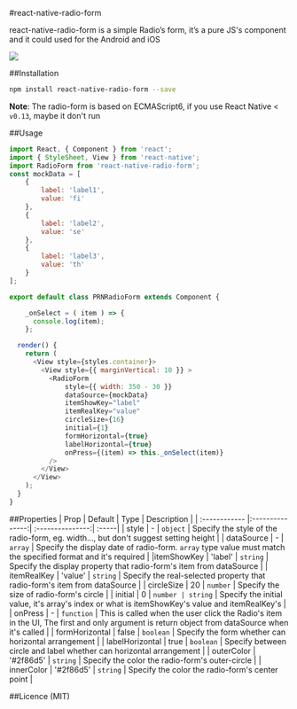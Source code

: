 #react-native-radio-form

react-native-radio-form is a simple Radio’s form, it’s a pure JS's component and it could used for the Android and iOS

![](https://github.com/cuiyueshuai/react-native-radio-form/raw/master/radio-form.png)

##Installation
```bash
npm install react-native-radio-form --save
```
**Note**: The radio-form is based on ECMAScript6, if you use React Native < `v0.13`, maybe it don't run


##Usage
```javascript
import React, { Component } from 'react';
import { StyleSheet, View } from 'react-native';
import RadioForm from 'react-native-radio-form';
const mockData = [
    {
        label: 'label1',
        value: 'fi'
    },
    {
        label: 'label2',
        value: 'se'
    },
    {
        label: 'label3',
        value: 'th'
    }
];

export default class PRNRadioForm extends Component {

    _onSelect = ( item ) => {
      console.log(item);
    };

  render() {
    return (
      <View style={styles.container}>
        <View style={{ marginVertical: 10 }} >
          <RadioForm
              style={{ width: 350 - 30 }}
              dataSource={mockData}
              itemShowKey="label"
              itemRealKey="value"
              circleSize={16}
              initial={1}
              formHorizontal={true}
              labelHorizontal={true}
              onPress={(item) => this._onSelect(item)}
          />
        </View>
      </View>
    );
  }
}
```

##Properties
| Prop  | Default  | Type | Description |
| :------------ |:---------------:| :---------------:| :-----|
| style | - | `object` | Specify the style of the radio-form, eg. width..., but don't suggest setting height |
| dataSource | - | `array` | Specify the display date of radio-form. `array` type value must match the specified format and it's required |
|itemShowKey | 'label' | `string` | Specify the display property that radio-form's item from dataSource |
| itemRealKey | 'value' | `string` | Specify the real-selected property that radio-form's item from dataSource |
| circleSize | 20 | `number` | Specify the size of radio-form's circle |
| initial | 0 | `number | string` | Specify the initial value, it's array's index or what is itemShowKey's value and itemRealKey's |
| onPress | - | `function` | This is called when the user click the Radio's item in the UI, The first and only argument is return object from dataSource when it's called |
| formHorizontal | false | `boolean` | Specify the form whether can horizontal arrangement |
| labelHorizontal | true | `boolean` | Specify between circle and label whether can horizontal arrangement |
| outerColor | '#2f86d5' | `string` |  Specify the color the radio-form's outer-circle |
| innerColor | '#2f86d5' | `string` |  Specify the color the radio-form's center point |


##Licence
(MIT)



